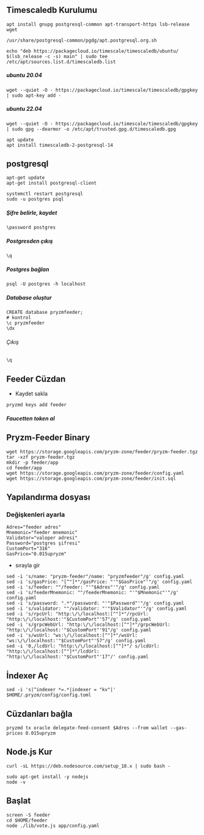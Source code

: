 #

## Timescaledb Kurulumu
```
apt install gnupg postgresql-common apt-transport-https lsb-release wget

/usr/share/postgresql-common/pgdg/apt.postgresql.org.sh

echo "deb https://packagecloud.io/timescale/timescaledb/ubuntu/ $(lsb_release -c -s) main" | sudo tee /etc/apt/sources.list.d/timescaledb.list
```
##### ubuntu 20.04
```
wget --quiet -O - https://packagecloud.io/timescale/timescaledb/gpgkey | sudo apt-key add -
```
##### ubuntu 22.04
```
wget --quiet -O - https://packagecloud.io/timescale/timescaledb/gpgkey | sudo gpg --dearmor -o /etc/apt/trusted.gpg.d/timescaledb.gpg
```
```
apt update
apt install timescaledb-2-postgresql-14
```
## postgresql
```
apt-get update
apt-get install postgresql-client
```
```
systemctl restart postgresql
sudo -u postgres psql
```
##### Şifre belirle, kaydet
```
\password postgres
```
##### Postgresden çıkış
```
\q
```
##### Postgres bağlan
```
psql -U postgres -h localhost
```
##### Database oluştur
```
CREATE database pryzmfeeder;
# kontrol
\c pryzmfeeder
\dx
```
###### Çıkış
```
\q
```
## Feeder Cüzdan
* Kaydet sakla
```
pryzmd keys add feeder
```
##### Faucetten token al
  
## Pryzm-Feeder Binary
```
wget https://storage.googleapis.com/pryzm-zone/feeder/pryzm-feeder.tgz
tar -xzf pryzm-feeder.tgz
mkdir -p feeder/app
cd feeder/app
wget https://storage.googleapis.com/pryzm-zone/feeder/config.yaml
wget https://storage.googleapis.com/pryzm-zone/feeder/init.sql
```
## Yapılandırma dosyası
### Değişkenleri ayarla
```
Adres="feeder adres"
Mnemonic="feeder mnemonic"
Validator="valoper adresi"
Password="postgres şifresi"
CustomPort="316"
GasPrice="0.015upryzm"
```
* sırayla gir
```
sed -i 's/name: "pryzm-feeder"/name: "pryzmfeeder"/g' config.yaml
sed -i 's/gasPrice: "[^"]*"/gasPrice: "'"$GasPrice"'"/g' config.yaml
sed -i 's/feeder: ""/feeder: "'"$Adres"'"/g' config.yaml
sed -i 's/feederMnemonic: ""/feederMnemonic: "'"$Mnemonic"'"/g' config.yaml
sed -i 's/password: ".*"/password: "'"$Password"'"/g' config.yaml
sed -i 's/validator: ""/validator: "'"$Validator"'"/g' config.yaml
sed -i 's/rpcUrl: "http:\/\/localhost:[^"]*"/rpcUrl: "http:\/\/localhost:'"$CustomPort"'57"/g' config.yaml
sed -i 's/grpcWebUrl: "http:\/\/localhost:[^"]*"/grpcWebUrl: "http:\/\/localhost:'"$CustomPort"'91"/g' config.yaml
sed -i 's/wsUrl: "ws:\/\/localhost:[^"]*"/wsUrl: "ws:\/\/localhost:'"$CustomPort"'57"/g' config.yaml
sed -i '0,/lcdUrl: "http:\/\/localhost:[^"]*"/ s/lcdUrl: "http:\/\/localhost:[^"]*"/lcdUrl: "http:\/\/localhost:'"$CustomPort"'17"/' config.yaml
```


## İndexer Aç
```
sed -i 's|^indexer *=.*|indexer = "kv"|' $HOME/.pryzm/config/config.toml
```
## Cüzdanları bağla
```
pryzmd tx oracle delegate-feed-consent $Adres --from wallet --gas-prices 0.015upryzm
```
## Node.js Kur
```
curl -sL https://deb.nodesource.com/setup_18.x | sudo bash -
```
```
sudo apt-get install -y nodejs
node -v
```
## Başlat
```
screen -S feeder
cd $HOME/feeder
node ./lib/vote.js app/config.yaml
```









